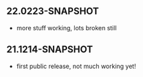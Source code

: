 ## 22.0223-SNAPSHOT
* more stuff working, lots broken still

## 21.1214-SNAPSHOT
* first public release, not much working yet!